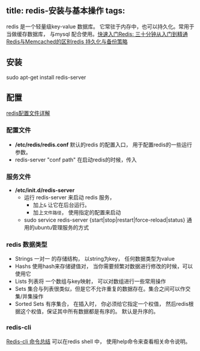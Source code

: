 title: redis-安装与基本操作
tags:
---

redis 是一个轻量级key-value 数据库。 它常驻于内存中，也可以持久化。常用于当做缓存数据库， 与mysql 配合使用。[快速入门][快速入门][Redis: 三十分钟从入门到精通][三十分钟从入门到精通]
[Redis与Memcached的区别][与Memcached不同][redis 持久化与备份策略][redis 持久化与备份策略]
## 安装
sudo apt-get install redis-server

## 配置
[redis配置文件详解][redis配置文件详解]
### 配置文件
+ **/etc/redis/redis.conf**
    默认的redis 的配置入口， 用于配置redis的一些运行参数。
+ redis-server "conf path"
    在启动redis的时候，传入

### 服务文件
+ **/etc/init.d/redis-server**
    * 运行 redis-server 来启动 redis 服务， 
        - 加上`&` 让它在后台运行。
        - 加上`文件路径`， 使用指定的配置来启动
    * sudo service redis-server {start|stop|restart|force-reload|status}
        通用的ubuntu管理服务的方式

### redis 数据类型
+ Strings
    一对一 的存储结构， 以string为key， 任何数据类型为value
+ Hashs
    使用hash来存储键值对， 当你需要频繁对数据进行修改的时候，可以使用它
+ Lists
    列表将 一个数组与key映射， 可以对数组进行一些常用操作
+ Sets
    集合与列表很类似，但是它不允许重复的数据存在。集合之间可以作交集/并集操作
+ Sorted Sets
    有序集合， 在插入时， 你必须给它指定一个权值， 然后redis根据这个权值，保证其中所有数据都是有序的。 默认是升序的。    

### redis-cli
[Redis-cli 命令总结][Redis-cli 命令总结]
可以在redis shell 中， 使用help命令来查看相关命令说明。


[快速入门]:http://www.yiibai.com/redis/redis_quick_guide.html
[三十分钟从入门到精通]:http://www.ituring.com.cn/article/668
[Redis-cli 命令总结]:http://blog.chinaunix.net/uid-25691489-id-5185847.html
[与Memcached不同]:http://blog.csdn.net/tonysz126/article/details/8280696/
[redis 持久化与备份策略]:http://blog.csdn.net/is_zhoufeng/article/details/10210353
[redis配置文件详解]:http://running.iteye.com/blog/2065351
